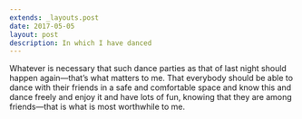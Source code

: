 ```yaml
---
extends: _layouts.post
date: 2017-05-05
layout: post
description: In which I have danced
---
```


Whatever is nec­es­sary
that such dance par­ties as that of last night
should hap­pen again—that’s what mat­ters to me.<!-- FOLD --> That
everybody should be able to dance with their
friends in a safe and com­fort­able space and know this and dance freely
and en­joy it and have lots of fun, know­ing that they are among
friends—that is what is most worth­while to me.
